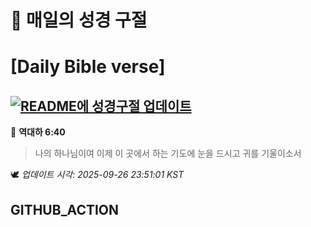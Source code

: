 # 🙏 매일의 성경 구절
# [Daily Bible verse]
## [![README에 성경구절 업데이트](https://github.com/DONGSUKA/first_test/actions/workflows/update-readme-bible.yml/badge.svg)](https://github.com/DONGSUKA/first_test/actions/workflows/update-readme-bible.yml)
<!-- START_BIBLE_VERSE -->
📖 **역대하 6:40**
> 나의 하나님이여 이제 이 곳에서 하는 기도에 눈을 드시고 귀를 기울이소서

🕊️ _업데이트 시각: 2025-09-26 23:51:01 KST_
  <!-- END_BIBLE_VERSE -->
## GITHUB_ACTION
